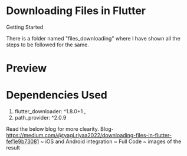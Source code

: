 # Downloading Files in Flutter


 Getting Started

There is a folder named "files_downloading" where I have shown all the steps to be followed for the same.

# Preview


# Dependencies Used
1.  flutter_downloader: ^1.8.0+1 ,
2.  path_provider: ^2.0.9


Read the below blog for more clearity.
 Blog- https://medium.com/@tyagi.riyaa2022/downloading-files-in-flutter-fef1e9b73081
~ iOS and Android integration
~ Full Code
~ images of the result






